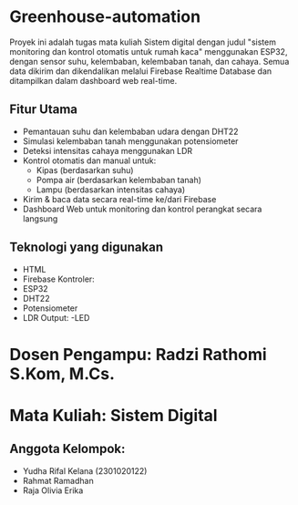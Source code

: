 # Greenhouse-automation
Proyek ini adalah tugas mata kuliah Sistem digital dengan judul "sistem monitoring dan kontrol otomatis untuk rumah kaca" menggunakan ESP32, dengan sensor suhu, kelembaban, kelembaban tanah, dan cahaya. Semua data dikirim dan dikendalikan melalui Firebase Realtime Database dan ditampilkan dalam dashboard web real-time.

## Fitur Utama
- Pemantauan suhu dan kelembaban udara dengan DHT22
- Simulasi kelembaban tanah menggunakan potensiometer
- Deteksi intensitas cahaya menggunakan LDR
- Kontrol otomatis dan manual untuk:
  - Kipas (berdasarkan suhu)
  - Pompa air (berdasarkan kelembaban tanah)
  - Lampu (berdasarkan intensitas cahaya)
- Kirim & baca data secara real-time ke/dari Firebase
- Dashboard Web untuk monitoring dan kontrol perangkat secara langsung

## Teknologi yang digunakan
- HTML
- Firebase
Kontroler:
- ESP32
- DHT22
- Potensiometer
- LDR
Output:
-LED

# Dosen Pengampu: Radzi Rathomi S.Kom, M.Cs.
# Mata Kuliah: Sistem Digital

## Anggota Kelompok:
- Yudha Rifal Kelana (2301020122)
- Rahmat Ramadhan
- Raja Olivia Erika

